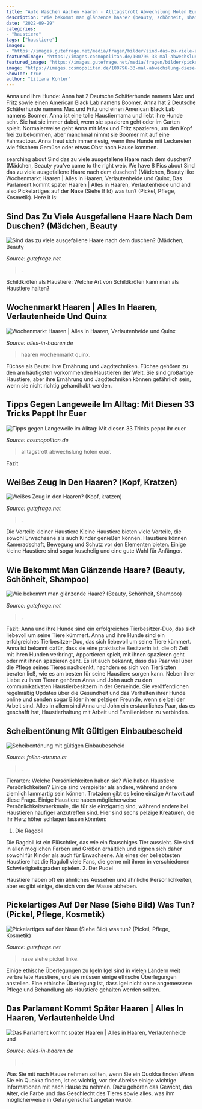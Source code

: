 ```yaml
---
title: "Auto Waschen Aachen Haaren - Alltagstrott Abwechslung Holen Euer"
description: "Wie bekommt man glänzende haare? (beauty, schönheit, shampoo)"
date: "2022-09-29"
categories:
- "haustiere"
tags: ["haustiere"]
images:
- "https://images.gutefrage.net/media/fragen/bilder/sind-das-zu-viele-ausgefallene-haare-nach-dem-duschen/0_original.jpg?v=1411227275000"
featuredImage: "https://images.cosmopolitan.de/100796-33-mal-abwechslung-diese-tricks-holen-euch-aus-dem-alltagstrott,id=f853ff2c,b=cosmopolitan,w=1600,rm=sk.jpeg"
featured_image: "https://images.gutefrage.net/media/fragen/bilder/pickelartiges-auf-der-nase-siehe-bild-was-tun/0_original.jpg?v=1596981690000"
image: "https://images.cosmopolitan.de/100796-33-mal-abwechslung-diese-tricks-holen-euch-aus-dem-alltagstrott,id=f853ff2c,b=cosmopolitan,w=1600,rm=sk.jpeg"
ShowToc: true
author: "Liliana Kohler"
---
```



Anna und ihre Hunde: Anna hat 2 Deutsche Schäferhunde namens Max und Fritz sowie einen American Black Lab namens Boomer.
Anna hat 2 Deutsche Schäferhunde namens Max und Fritz und einen American Black Lab namens Boomer. Anna ist eine tolle Haustiermama und liebt ihre Hunde sehr. Sie hat sie immer dabei, wenn sie spazieren geht oder im Garten spielt. Normalerweise geht Anna mit Max und Fritz spazieren, um den Kopf frei zu bekommen, aber manchmal nimmt sie Boomer mit auf eine Fahrradtour. Anna freut sich immer riesig, wenn ihre Hunde mit Leckereien wie frischem Gemüse oder etwas Obst nach Hause kommen.

	

		
searching about Sind das zu viele ausgefallene Haare nach dem duschen? (Mädchen, Beauty you've came to the right web. We have 8 Pics about Sind das zu viele ausgefallene Haare nach dem duschen? (Mädchen, Beauty like Wochenmarkt Haaren | Alles in Haaren, Verlautenheide und Quinx, Das Parlament kommt später Haaren | Alles in Haaren, Verlautenheide und and also Pickelartiges auf der Nase (Siehe Bild) was tun? (Pickel, Pflege, Kosmetik). Here it is:
		
    
## Sind Das Zu Viele Ausgefallene Haare Nach Dem Duschen? (Mädchen, Beauty

<img loading=lazy src="https://images.gutefrage.net/media/fragen/bilder/sind-das-zu-viele-ausgefallene-haare-nach-dem-duschen/0_original.jpg?v=1411227275000" onerror="this.onerror=null;this.src='https://tse1.mm.bing.net/th?id=OIP.CjBaMlOd1Viv70Ox-MeIHQHaHa&amp;pid=15.1';" alt="Sind das zu viele ausgefallene Haare nach dem duschen? (Mädchen, Beauty">

_Source: gutefrage.net_

>. 

	

Schildkröten als Haustiere: Welche Art von Schildkröten kann man als Haustiere halten?

    
## Wochenmarkt Haaren | Alles In Haaren, Verlautenheide Und Quinx

<img loading=lazy src="https://www.alles-in-haaren.de/wp-content/uploads/2020/04/wochenmarkt-haaren-672x372.jpg" onerror="this.onerror=null;this.src='https://tse3.mm.bing.net/th?id=OIP.6T1coM4XJhJFO_LaEVlDaAHaEG&amp;pid=15.1';" alt="Wochenmarkt Haaren | Alles in Haaren, Verlautenheide und Quinx">

_Source: alles-in-haaren.de_

>haaren wochenmarkt quinx. 

	

Füchse als Beute: Ihre Ernährung und Jagdtechniken.
Füchse gehören zu den am häufigsten vorkommenden Haustieren der Welt. Sie sind großartige Haustiere, aber ihre Ernährung und Jagdtechniken können gefährlich sein, wenn sie nicht richtig gehandhabt werden.

    
## Tipps Gegen Langeweile Im Alltag: Mit Diesen 33 Tricks Peppt Ihr Euer

<img loading=lazy src="https://images.cosmopolitan.de/100796-33-mal-abwechslung-diese-tricks-holen-euch-aus-dem-alltagstrott,id=f853ff2c,b=cosmopolitan,w=1600,rm=sk.jpeg" onerror="this.onerror=null;this.src='https://tse4.mm.bing.net/th?id=OIP.LA8073xBA8c4DdTTWh9ZoQHaHa&amp;pid=15.1';" alt="Tipps gegen Langeweile im Alltag: Mit diesen 33 Tricks peppt ihr euer">

_Source: cosmopolitan.de_

>alltagstrott abwechslung holen euer. 

	

Fazit

    
## Weißes Zeug In Den Haaren? (Kopf, Kratzen)

<img loading=lazy src="https://images.gutefrage.net/media/fragen/bilder/weisses-zeug-in-den-haaren/0_original.jpg?v=1426077394000" onerror="this.onerror=null;this.src='https://tse1.mm.bing.net/th?id=OIP.lUZZKc1_DfHYlbXk59wTIQHaHZ&amp;pid=15.1';" alt="Weißes Zeug in den Haaren? (Kopf, kratzen)">

_Source: gutefrage.net_

>. 

	

Die Vorteile kleiner Haustiere
Kleine Haustiere bieten viele Vorteile, die sowohl Erwachsene als auch Kinder genießen können. Haustiere können Kameradschaft, Bewegung und Schutz vor den Elementen bieten. Einige kleine Haustiere sind sogar kuschelig und eine gute Wahl für Anfänger.

    
## Wie Bekommt Man Glänzende Haare? (Beauty, Schönheit, Shampoo)

<img loading=lazy src="https://images.gutefrage.net/media/fragen/bilder/wie-bekommt-man-so-glaenzende-haare/1_full.jpg?v=1358964657000" onerror="this.onerror=null;this.src='https://tse2.mm.bing.net/th?id=OIP.l-MNMZi5g5Ho0vo1wgVj-AAAAA&amp;pid=15.1';" alt="Wie bekommt man glänzende Haare? (Beauty, Schönheit, Shampoo)">

_Source: gutefrage.net_

>. 

	

Fazit: Anna und ihre Hunde sind ein erfolgreiches Tierbesitzer-Duo, das sich liebevoll um seine Tiere kümmert.
Anna und ihre Hunde sind ein erfolgreiches Tierbesitzer-Duo, das sich liebevoll um seine Tiere kümmert. Anna ist bekannt dafür, dass sie eine praktische Besitzerin ist, die oft Zeit mit ihren Hunden verbringt, Apportieren spielt, mit ihnen spazieren geht oder mit ihnen spazieren geht. Es ist auch bekannt, dass das Paar viel über die Pflege seines Tieres nachdenkt, nachdem es sich von Tierärzten beraten ließ, wie es am besten für seine Haustiere sorgen kann. Neben ihrer Liebe zu ihren Tieren gehören Anna und John auch zu den kommunikativsten Haustierbesitzern in der Gemeinde. Sie veröffentlichen regelmäßig Updates über die Gesundheit und das Verhalten ihrer Hunde online und senden sogar Bilder ihrer pelzigen Freunde, wenn sie bei der Arbeit sind. Alles in allem sind Anna und John ein erstaunliches Paar, das es geschafft hat, Haustierhaltung mit Arbeit und Familienleben zu verbinden.

    
## Scheibentönung Mit Gültigen Einbaubescheid

<img loading=lazy src="https://folien-xtreme.at/wp-content/uploads/2018/02/180206-FX-0156-BLEACH.jpg" onerror="this.onerror=null;this.src='https://tse1.mm.bing.net/th?id=OIP.ADP1QmbGJGcD6dHTA0dtgAHaEK&amp;pid=15.1';" alt="Scheibentönung mit gültigen Einbaubescheid">

_Source: folien-xtreme.at_

>. 

	

Tierarten: Welche Persönlichkeiten haben sie?
Wie haben Haustiere Persönlichkeiten? Einige sind verspielter als andere, während andere ziemlich lammartig sein können. Trotzdem gibt es keine einzige Antwort auf diese Frage. Einige Haustiere haben möglicherweise Persönlichkeitsmerkmale, die für sie einzigartig sind, während andere bei Haustieren häufiger anzutreffen sind. Hier sind sechs pelzige Kreaturen, die Ihr Herz höher schlagen lassen könnten:

1. Die Ragdoll

Die Ragdoll ist ein Plüschtier, das wie ein flauschiges Tier aussieht. Sie sind in allen möglichen Farben und Größen erhältlich und eignen sich daher sowohl für Kinder als auch für Erwachsene. Als eines der beliebtesten Haustiere hat die Ragdoll viele Fans, die gerne mit ihnen in verschiedenen Schwierigkeitsgraden spielen.
2. Der Pudel

Haustiere haben oft ein ähnliches Aussehen und ähnliche Persönlichkeiten, aber es gibt einige, die sich von der Masse abheben.

    
## Pickelartiges Auf Der Nase (Siehe Bild) Was Tun? (Pickel, Pflege, Kosmetik)

<img loading=lazy src="https://images.gutefrage.net/media/fragen/bilder/pickelartiges-auf-der-nase-siehe-bild-was-tun/0_original.jpg?v=1596981690000" onerror="this.onerror=null;this.src='https://tse1.mm.bing.net/th?id=OIP.nLkzJZm9kTSd1_LB57w0BwHaJ4&amp;pid=15.1';" alt="Pickelartiges auf der Nase (Siehe Bild) was tun? (Pickel, Pflege, Kosmetik)">

_Source: gutefrage.net_

>nase siehe pickel linke. 

	

Einige ethische Überlegungen zu Igeln
Igel sind in vielen Ländern weit verbreitete Haustiere, und sie müssen einige ethische Überlegungen anstellen. Eine ethische Überlegung ist, dass Igel nicht ohne angemessene Pflege und Behandlung als Haustiere gehalten werden sollten.

    
## Das Parlament Kommt Später Haaren | Alles In Haaren, Verlautenheide Und

<img loading=lazy src="https://www.alles-in-haaren.de/wp-content/uploads/2020/03/parlament-web-672x372.jpg" onerror="this.onerror=null;this.src='https://tse2.mm.bing.net/th?id=OIP.JMJffm1pTzznffL65WboWQHaEG&amp;pid=15.1';" alt="Das Parlament kommt später Haaren | Alles in Haaren, Verlautenheide und">

_Source: alles-in-haaren.de_

>. 

	

Was Sie mit nach Hause nehmen sollten, wenn Sie ein Quokka finden
Wenn Sie ein Quokka finden, ist es wichtig, vor der Abreise einige wichtige Informationen mit nach Hause zu nehmen. Dazu gehören das Gewicht, das Alter, die Farbe und das Geschlecht des Tieres sowie alles, was ihm möglicherweise in Gefangenschaft angetan wurde.


